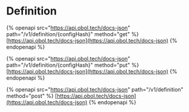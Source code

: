 # Definition

{% openapi src="https://api.obol.tech/docs-json" path="/v1/definition/{configHash}" method="get" %}
[https://api.obol.tech/docs-json](https://api.obol.tech/docs-json)
{% endopenapi %}

{% openapi src="https://api.obol.tech/docs-json" path="/v1/definition/{configHash}" method="put" %}
[https://api.obol.tech/docs-json](https://api.obol.tech/docs-json)
{% endopenapi %}

{% openapi src="https://api.obol.tech/docs-json" path="/v1/definition" method="post" %}
[https://api.obol.tech/docs-json](https://api.obol.tech/docs-json)
{% endopenapi %}
